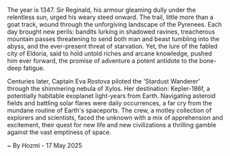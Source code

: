 
The year is 1347.  Sir Reginald, his armour gleaming dully under the relentless sun, urged his weary steed onward.  The trail, little more than a goat track, wound through the unforgiving landscape of the Pyrenees.  Each day brought new perils: bandits lurking in shadowed ravines, treacherous mountain passes threatening to send both man and beast tumbling into the abyss, and the ever-present threat of starvation. Yet, the lure of the fabled city of Eldoria, said to hold untold riches and arcane knowledge, pushed him ever forward, the promise of adventure a potent antidote to the bone-deep fatigue.


Centuries later, Captain Eva Rostova piloted the 'Stardust Wanderer' through the shimmering nebula of Xylos.  Her destination: Kepler-186f, a potentially habitable exoplanet light-years from Earth.  Navigating asteroid fields and battling solar flares were daily occurrences, a far cry from the mundane routine of Earth's spaceports.  The crew, a motley collection of explorers and scientists, faced the unknown with a mix of apprehension and excitement, their quest for new life and new civilizations a thrilling gamble against the vast emptiness of space.

~ By Hozmi - 17 May 2025
